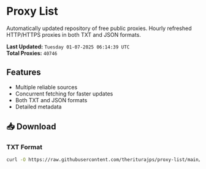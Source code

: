 # Proxy List

Automatically updated repository of free public proxies. Hourly refreshed HTTP/HTTPS proxies in both TXT and JSON formats.

**Last Updated:** `Tuesday 01-07-2025 06:14:39 UTC`  
**Total Proxies:** `40746`

## Features
- Multiple reliable sources
- Concurrent fetching for faster updates
- Both TXT and JSON formats
- Detailed metadata

## 📥 Download

### TXT Format
```bash
curl -O https://raw.githubusercontent.com/theriturajps/proxy-list/main/proxies.txt